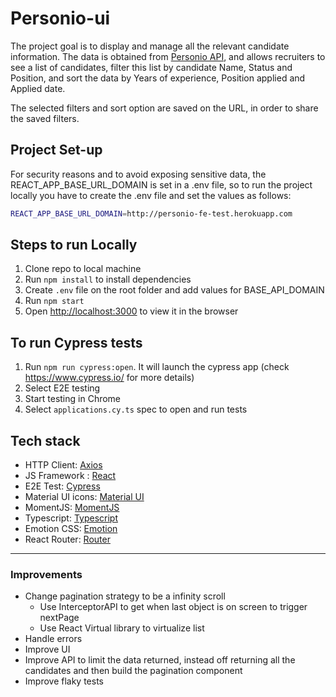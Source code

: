 # Personio-ui

The project goal is to display and manage all the relevant candidate information.
The data is obtained from [Personio API](https://personio-fe-test.herokuapp.com/api/v1/candidates), and allows recruiters to see a list of candidates, filter this list by candidate Name, Status and Position, and sort the data by Years of experience, Position applied and Applied date. 

The selected filters and sort option are saved on the URL, in order to share the saved filters.

## Project Set-up
For security reasons and to avoid exposing sensitive data, the REACT_APP_BASE_URL_DOMAIN is set in a .env file, so to run the project locally you have to create the .env file and set the values as follows:

```bash
REACT_APP_BASE_URL_DOMAIN=http://personio-fe-test.herokuapp.com 
```

## Steps to run Locally
1. Clone repo to local machine 
2. Run `npm install` to install dependencies
3. Create `.env` file on the root folder and add values for BASE_API_DOMAIN
4. Run `npm start`
5. Open [http://localhost:3000](http://localhost:3000) to view it in the browser

## To run Cypress tests
1. Run `npm run cypress:open`. It will launch the cypress app (check https://www.cypress.io/ for more details)
2. Select E2E testing
3. Start testing in Chrome
4. Select `applications.cy.ts` spec to open and run tests


## Tech stack

- HTTP Client: [Axios](https://axios-http.com/)
- JS Framework : [React](https://reactjs.org/)
- E2E Test: [Cypress](https://www.cypress.io/)
- Material UI icons: [Material UI](https://mui.com/material-ui/material-icons/)
- MomentJS: [MomentJS](https://momentjs.com/)
- Typescript: [Typescript](https://www.typescriptlang.org/)
- Emotion CSS: [Emotion](https://emotion.sh/docs/introduction)
- React Router: [Router](https://reactrouter.com/)

---

### Improvements
- Change pagination strategy to be a infinity scroll 
    - Use InterceptorAPI to get when last object is on screen to trigger nextPage 
    - Use React Virtual library to virtualize list 
- Handle errors
- Improve UI 
- Improve API to limit the data returned, instead off returning all the candidates and then build the pagination component 
- Improve flaky tests
